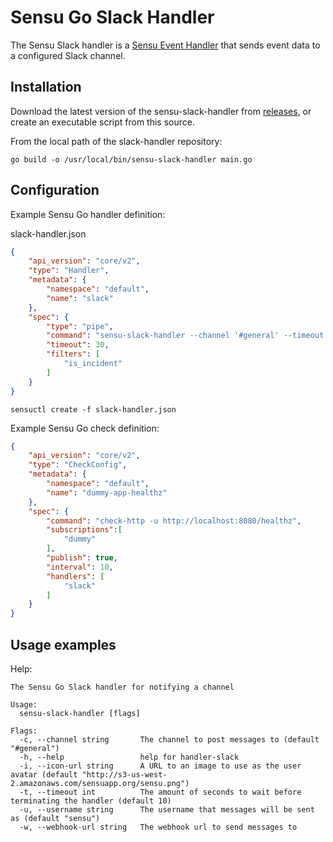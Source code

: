 # Sensu Go Slack Handler

The Sensu Slack handler is a [Sensu Event Handler][1] that sends event data to
a configured Slack channel.

## Installation

Download the latest version of the sensu-slack-handler from [releases][2],
or create an executable script from this source.

From the local path of the slack-handler repository:
```
go build -o /usr/local/bin/sensu-slack-handler main.go
```

## Configuration

Example Sensu Go handler definition:

slack-handler.json

```json
{
    "api_version": "core/v2",
    "type": "Handler",
    "metadata": {
        "namespace": "default",
        "name": "slack"
    },
    "spec": {
        "type": "pipe",
        "command": "sensu-slack-handler --channel '#general' --timeout 20 --username 'sensu' --webhook-url 'https://www.webhook-url-for-slack.com'",
        "timeout": 30,
        "filters": [
            "is_incident"
        ]
    }
}
```

`sensuctl create -f slack-handler.json`

Example Sensu Go check definition:

```json
{
    "api_version": "core/v2",
    "type": "CheckConfig",
    "metadata": {
        "namespace": "default",
        "name": "dummy-app-healthz"
    },
    "spec": {
        "command": "check-http -u http://localhost:8080/healthz",
        "subscriptions":[
            "dummy"
        ],
        "publish": true,
        "interval": 10,
        "handlers": [
            "slack"
        ]
    }
}
```

## Usage examples

Help:

```
The Sensu Go Slack handler for notifying a channel

Usage:
  sensu-slack-handler [flags]

Flags:
  -c, --channel string       The channel to post messages to (default "#general")
  -h, --help                 help for handler-slack
  -i, --icon-url string      A URL to an image to use as the user avatar (default "http://s3-us-west-2.amazonaws.com/sensuapp.org/sensu.png")
  -t, --timeout int          The amount of seconds to wait before terminating the handler (default 10)
  -u, --username string      The username that messages will be sent as (default "sensu")
  -w, --webhook-url string   The webhook url to send messages to
```

[1]: https://docs.sensu.io/sensu-go/5.0/reference/handlers/#how-do-sensu-handlers-work
[2]: https://github.com/sensu/sensu-slack-handler/releases
